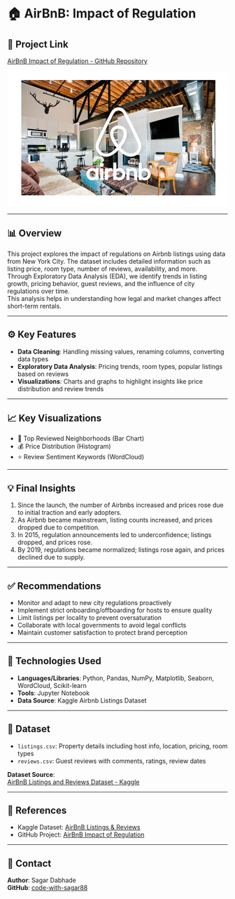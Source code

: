 # 🏠 AirBnB: Impact of Regulation

## 🔗 Project Link  
[AirBnB Impact of Regulation - GitHub Repository](https://github.com/code-with-sagar88/AirBnB_Impact_of_Regulation)

![AirBnB Banner](https://github.com/code-with-sagar88/AirBnB_Impact_of_Regulation/blob/main/airbnb_banner.png?raw=true)

---

## 📊 Overview
This project explores the impact of regulations on Airbnb listings using data from New York City. The dataset includes detailed information such as listing price, room type, number of reviews, availability, and more.  
Through Exploratory Data Analysis (EDA), we identify trends in listing growth, pricing behavior, guest reviews, and the influence of city regulations over time.  
This analysis helps in understanding how legal and market changes affect short-term rentals.

---

## ⚙️ Key Features

- **Data Cleaning**: Handling missing values, renaming columns, converting data types
- **Exploratory Data Analysis**: Pricing trends, room types, popular listings based on reviews
- **Visualizations**: Charts and graphs to highlight insights like price distribution and review trends

---

## 📈 Key Visualizations

- 📍 Top Reviewed Neighborhoods (Bar Chart)
- 💰 Price Distribution (Histogram)
- ⭐ Review Sentiment Keywords (WordCloud)

---

## 💡 Final Insights

1. Since the launch, the number of Airbnbs increased and prices rose due to initial traction and early adopters.  
2. As Airbnb became mainstream, listing counts increased, and prices dropped due to competition.  
3. In 2015, regulation announcements led to underconfidence; listings dropped, and prices rose.  
4. By 2019, regulations became normalized; listings rose again, and prices declined due to supply.

---

## ✅ Recommendations

- Monitor and adapt to new city regulations proactively  
- Implement strict onboarding/offboarding for hosts to ensure quality  
- Limit listings per locality to prevent oversaturation  
- Collaborate with local governments to avoid legal conflicts  
- Maintain customer satisfaction to protect brand perception

---

## 🧰 Technologies Used

- **Languages/Libraries**: Python, Pandas, NumPy, Matplotlib, Seaborn, WordCloud, Scikit-learn  
- **Tools**: Jupyter Notebook  
- **Data Source**: Kaggle Airbnb Listings Dataset

---

## 📂 Dataset

- `listings.csv`: Property details including host info, location, pricing, room types  
- `reviews.csv`: Guest reviews with comments, ratings, review dates

**Dataset Source**:  
[AirBnB Listings and Reviews Dataset - Kaggle](https://www.kaggle.com/datasets/mysarahmadbhat/airbnb-listings-reviews)

---

## 📌 References

- Kaggle Dataset: [AirBnB Listings & Reviews](https://www.kaggle.com/datasets/mysarahmadbhat/airbnb-listings-reviews)  
- GitHub Project: [AirBnB Impact of Regulation](https://github.com/code-with-sagar88/AirBnB_Impact_of_Regulation)

---

## 📨 Contact

**Author**: Sagar Dabhade  
**GitHub**: [code-with-sagar88](https://github.com/code-with-sagar88)



